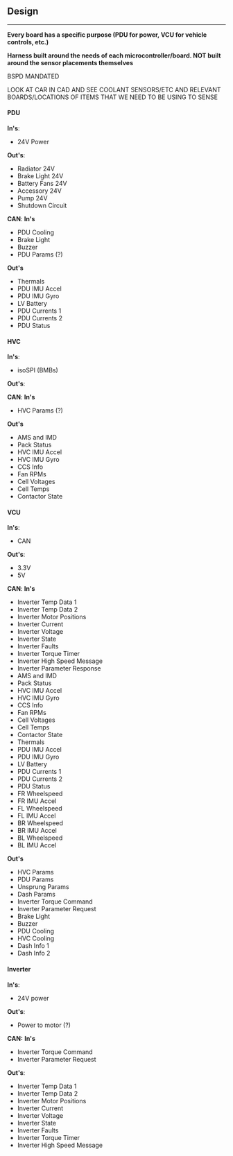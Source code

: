 ## Design
****
**Every board has a specific purpose (PDU for power, VCU for vehicle controls, etc.)**

**Harness built around the needs of each microcontroller/board. NOT built around the sensor placements themselves**

BSPD MANDATED

LOOK AT CAR IN CAD AND SEE COOLANT SENSORS/ETC AND RELEVANT BOARDS/LOCATIONS OF ITEMS THAT WE NEED TO BE USING TO SENSE

#### PDU

**In's**:
- 24V Power

**Out's**:
- Radiator 24V
- Brake Light 24V
- Battery Fans 24V
- Accessory 24V
- Pump 24V
- Shutdown Circuit

**CAN**:
**In's**
- PDU Cooling
- Brake Light
- Buzzer
- PDU Params (?)

**Out's**
- Thermals
- PDU IMU Accel
- PDU IMU Gyro
- LV Battery
- PDU Currents 1
- PDU Currents 2
- PDU Status

#### HVC
**In's**:
- isoSPI (BMBs)

**Out's**:


**CAN**:
**In's**
- HVC Params (?)

**Out's**
- AMS and IMD
- Pack Status
- HVC IMU Accel
- HVC IMU Gyro
- CCS Info
- Fan RPMs
- Cell Voltages
- Cell Temps
- Contactor State

#### VCU
**In's**:
- CAN

**Out's**:
- 3.3V
- 5V

**CAN**:
**In's**
- Inverter Temp Data 1 
- Inverter Temp Data 2
- Inverter Motor Positions
- Inverter Current
- Inverter Voltage
- Inverter State
- Inverter Faults
- Inverter Torque Timer
- Inverter High Speed Message
- Inverter Parameter Response
- AMS and IMD
- Pack Status
- HVC IMU Accel
- HVC IMU Gyro
- CCS Info
- Fan RPMs
- Cell Voltages
- Cell Temps
- Contactor State
- Thermals
- PDU IMU Accel
- PDU IMU Gyro
- LV Battery
- PDU Currents 1
- PDU Currents 2
- PDU Status
- FR Wheelspeed
- FR IMU Accel
- FL Wheelspeed
- FL IMU Accel
- BR Wheelspeed
- BR IMU Accel
- BL Wheelspeed
- BL IMU Accel

**Out's**
- HVC Params
- PDU Params
- Unsprung Params
- Dash Params
- Inverter Torque Command
- Inverter Parameter Request
- Brake Light
- Buzzer
- PDU Cooling
- HVC Cooling
- Dash Info 1
- Dash Info 2

#### Inverter
**In's**:
- 24V power

**Out's**:
- Power to motor (?)

**CAN:**
**In's**
- Inverter Torque Command
- Inverter Parameter Request

**Out's**:
- Inverter Temp Data 1
- Inverter Temp Data 2
- Inverter Motor Positions
- Inverter Current
- Inverter Voltage
- Inverter State
- Inverter Faults
- Inverter Torque Timer
- Inverter High Speed Message
